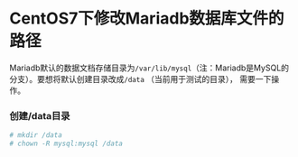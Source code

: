 CentOS7下修改Mariadb数据库文件的路径
=====================================
Mariadb默认的数据文档存储目录为`/var/lib/mysql`（注：Mariadb是MySQL的分支）。要想将默认创建目录改成`/data`
（当前用于测试的目录），
需要一下操作。

### 创建/data目录
```powershell
# mkdir /data
# chown -R mysql:mysql /data
```
